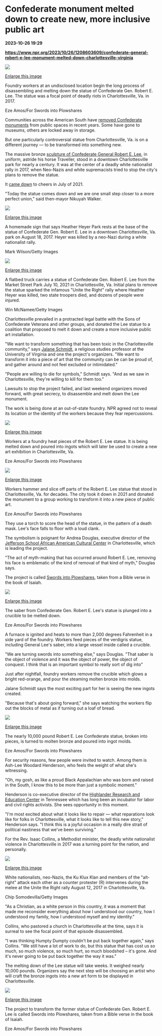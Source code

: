 # Confederate monument melted down to create new, more inclusive public art

**2023-10-26 19:29**

**https://www.npr.org/2023/10/26/1208603609/confederate-general-robert-e-lee-monument-melted-down-charlottesville-virginia**

 ![](https://media.npr.org/assets/img/2023/10/26/lee-melting-2_custom-e01e1a1fc31f3d106599429aed154ee7ad3310d3-s1100-c50.jpg) 

[Enlarge this image](https://media.npr.org/assets/img/2023/10/26/lee-melting-2_custom-e01e1a1fc31f3d106599429aed154ee7ad3310d3-s1200.jpg)

Foundry workers at an undisclosed location begin the long process of disassembling and melting down the statue of Confederate Gen. Robert E. Lee. The statue was a focal point of deadly riots in Charlottesville, Va. in 2017.

Eze Amos/For Swords into Plowshares

Communities across the American South have [removed Confederate monuments](https://www.npr.org/2021/12/30/1069027408/confederate-monuments-are-removed-as-americans-consider-how-to-remember-the-past) from public spaces in recent years. Some have gone to museums, others are locked away in storage.

But one particularly controversial statue from Charlottesville, Va. is on a different journey — to be transformed into something new.

The massive bronze [sculpture of Confederate General Robert E. Lee](https://encyclopediavirginia.org/entries/robert-edward-lee-sculpture/), in uniform, astride his horse Traveller, stood in a downtown Charlottesville park for nearly a century. It was at the center of a deadly white nationalist rally in 2017, when Neo-Nazis and white supremacists tried to stop the city's plans to remove the statue.

It [came down](https://www.npr.org/2021/07/10/1014926659/charlottesville-removes-robert-e-lee-statue-that-sparked-a-deadly-rally) to cheers in July of 2021.

"Today the statue comes down and we are one small step closer to a more perfect union," said then-mayor Nikuyah Walker.

 ![](https://media.npr.org/assets/img/2023/10/26/gettyimages-834962640-4c67270966216240b515225e4f865347d93c408c-s1100-c50.jpg) 

[Enlarge this image](https://media.npr.org/assets/img/2023/10/26/gettyimages-834962640-4c67270966216240b515225e4f865347d93c408c-s1200.jpg)

A homemade sign that says Heather Heyer Park rests at the base of the statue of Confederate Gen. Robert E. Lee in a downtown Charlottesville, Va. park on August 18, 2017. Heyer was killed by a neo-Nazi during a white nationalist rally.

Mark Wilson/Getty Images

 ![](https://media.npr.org/assets/img/2023/10/26/gettyimages-1327976882_custom-884e63c11ab426f6e4712e43228e3baf647fe136-s1100-c50.jpg) 

[Enlarge this image](https://media.npr.org/assets/img/2023/10/26/gettyimages-1327976882_custom-884e63c11ab426f6e4712e43228e3baf647fe136-s1200.jpg)

A flatbed truck carries a statue of Confederate Gen. Robert E. Lee from the Market Street Park July 10, 2021 in Charlottesville, Va. Initial plans to remove the statue sparked the infamous "Unite the Right" rally where Heather Heyer was killed, two state troopers died, and dozens of people were injured.

Win McNamee/Getty Images

Charlottesville prevailed in a protracted legal battle with the Sons of Confederate Veterans and other groups, and donated the Lee statue to a coalition that proposed to melt it down and create a more inclusive public art installation.

"We want to transform something that has been toxic in the Charlottesville community," says [Jalane Schmidt](https://religionlab.virginia.edu/people/jalane-schmidt/), a religious studies professor at the University of Virginia and one the project's organizers. "We want to transform it into a piece of art that the community can be can be proud of, and gather around and not feel excluded or intimidated."

"People are willing to die for symbols," Schmidt says. "And as we saw in Charlottesville, they're willing to kill for them too."

Lawsuits to stop the project failed, and last weekend organizers moved forward, with great secrecy, to disassemble and melt down the Lee monument.

The work is being done at an out-of-state foundry. NPR agreed not to reveal its location or the identity of the workers because they fear repercussions.

 ![](https://media.npr.org/assets/img/2023/10/26/lee-melting-100_custom-f0a7f13f65b1a684fc1bf6385b844d55dee02a4a-s1100-c50.jpg) 

[Enlarge this image](https://media.npr.org/assets/img/2023/10/26/lee-melting-100_custom-f0a7f13f65b1a684fc1bf6385b844d55dee02a4a-s1200.jpg)

Workers at a foundry heat pieces of the Robert E. Lee statue. It is being melted down and poured into ingots which will later be used to create a new art exhibition in Charlottesville, Va.

Eze Amos/For Swords into Plowshares

 ![](https://media.npr.org/assets/img/2023/10/26/lee-melting-32_custom-78157dfc3c622572096bb794b223d390104209de-s1100-c50.jpg) 

[Enlarge this image](https://media.npr.org/assets/img/2023/10/26/lee-melting-32_custom-78157dfc3c622572096bb794b223d390104209de-s1200.jpg)

Workers hammer and slice off parts of the Robert E. Lee statue that stood in Charlottesville, Va. for decades. The city took it down in 2021 and donated the monument to a group working to transform it into a new piece of public art.

Eze Amos/For Swords into Plowshares

They use a torch to score the head of the statue, in the pattern of a death mask. Lee's face falls to floor with a loud clank.

The symbolism is poignant for Andrea Douglas, executive director of the [Jefferson School African American Cultural Center](https://jeffschoolheritagecenter.org/) in Charlottesville, which is leading the project.

"The act of myth-making that has occurred around Robert E. Lee, removing his face is emblematic of the kind of removal of that kind of myth," Douglas says.

The project is called [Swords into Plowshares](https://sipcville.com/), taken from a Bible verse in the book of Isaiah.

 ![](https://media.npr.org/assets/img/2023/10/26/lee-melting-78_custom-0c433bd6c7e33240a492509ac7b101e265451fe0-s1100-c50.jpg) 

[Enlarge this image](https://media.npr.org/assets/img/2023/10/26/lee-melting-78_custom-0c433bd6c7e33240a492509ac7b101e265451fe0-s1200.jpg)

The saber from Confederate Gen. Robert E. Lee's statue is plunged into a crucible to be melted down.

Eze Amos/For Swords into Plowshares

A furnace is ignited and heats to more than 2,000 degrees Fahrenheit in a side yard of the foundry. Workers feed pieces of the verdigris statue, including General Lee's saber, into a large vessel inside called a crucible.

"We are turning swords into something else," says Douglas. "That saber is the object of violence and it was the object of power, the object of conquest. I think that is an important symbol to really sort of dig into"

Just after nightfall, foundry workers remove the crucible which glows a bright red-orange, and pour the steaming molten bronze into molds.

Jalane Schmidt says the most exciting part for her is seeing the new ingots created.

"Because that's about going forward," she says watching the workers flip out the blocks of metal as if turning out a loaf of bread.

 ![](https://media.npr.org/assets/img/2023/10/26/lee-melting-116_custom-190752c044d77108ec9d1c6d4c1c8c53b3b79043-s1100-c50.jpg) 

[Enlarge this image](https://media.npr.org/assets/img/2023/10/26/lee-melting-116_custom-190752c044d77108ec9d1c6d4c1c8c53b3b79043-s1200.jpg)

The nearly 10,000 pound Robert E. Lee Confederate statue, broken into pieces, is turned to molten bronze and poured into ingot molds.

Eze Amos/For Swords into Plowshares

For security reasons, few people were invited to watch. Among them is Ash-Lee Woodard Henderson, who feels the weight of what she's witnessing.

"Oh, my gosh, as like a proud Black Appalachian who was born and raised in the South, I know this to be more than just a symbolic moment."

Henderson is co-executive director of the [Highlander Research and Education Center](https://highlandercenter.org/) in Tennessee which has long been an incubator for labor and civil rights activists. She sees opportunity in this moment.

"I'm most excited about what it looks like to repair — what reparations look like for folks in Charlottesville, what it looks like to tell this new story," Henderson says. "I think this is a joyful occasion in a really dire strait of political nastiness that we've been surviving."

For the Rev. Isaac Collins, a Methodist minister, the deadly white nationalist violence in Charlottesville in 2017 was a turning point for the nation, and personally.

 ![](https://media.npr.org/assets/img/2023/10/26/gettyimages-832184112_custom-720bc9263ab823399801c10b7902e1cdb5bc92eb-s1100-c50.jpg) 

[Enlarge this image](https://media.npr.org/assets/img/2023/10/26/gettyimages-832184112_custom-720bc9263ab823399801c10b7902e1cdb5bc92eb-s1200.jpg)

White nationalists, neo-Nazis, the Ku Klux Klan and members of the "alt-right" attack each other as a counter protester (R) intervenes during the melee at the Unite the Right rally August 12, 2017 in Charlottesville, Va.

Chip Somodevilla/Getty Images

"As a Christian, as a white person in this country, it was a moment that made me reconsider everything about how I understood our country, how I understood my family, how I understood myself and my identity."

Collins, who pastored a church in Charlottesville at the time, says it is surreal to see the focal point of that episode disassembled.

"I was thinking Humpty Dumpty couldn't be put back together again," says Collins. "We still have a lot of work to do, but this statue that has cost us so much, so much violence, so much hurt, so much bloodshed – it's gone. And it's never going to be put back together the way it was."

The melting down of the Lee statue will take weeks. It weighed nearly 10,000 pounds. Organizers say the next step will be choosing an artist who will craft the bronze ingots into a new art form to be displayed in Charlottesville.

 ![](https://media.npr.org/assets/img/2023/10/26/lee-melting-146_custom-fa11aa710c78315ba9b888c4f8f00592035fffcd-s1100-c50.jpg) 

[Enlarge this image](https://media.npr.org/assets/img/2023/10/26/lee-melting-146_custom-fa11aa710c78315ba9b888c4f8f00592035fffcd-s1200.jpg)

The project to transform the former statue of Confederate Gen. Robert E. Lee is called Swords into Plowshares, taken from a Bible verse in the book of Isaiah.

Eze Amos/For Swords into Plowshares
